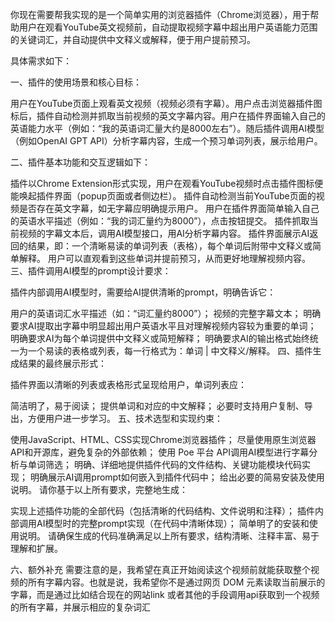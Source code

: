 你现在需要帮我实现的是一个简单实用的浏览器插件（Chrome浏览器），用于帮助用户在观看YouTube英文视频前，自动提取视频字幕中超出用户英语能力范围的关键词汇，并自动提供中文释义或解释，便于用户提前预习。

具体需求如下：

一、插件的使用场景和核心目标：

用户在YouTube页面上观看英文视频（视频必须有字幕）。用户点击浏览器插件图标后，插件自动检测并抓取当前视频的英文字幕内容。用户在插件界面输入自己的英语能力水平（例如：“我的英语词汇量大约是8000左右”）。随后插件调用AI模型（例如OpenAI GPT API）分析字幕内容，生成一个预习单词列表，展示给用户。

二、插件基本功能和交互逻辑如下：

插件以Chrome Extension形式实现，用户在观看YouTube视频时点击插件图标便能唤起插件界面（popup页面或者侧边栏）。
插件自动检测当前YouTube页面的视频是否存在英文字幕，如无字幕应明确提示用户。
用户在插件界面简单输入自己的英语水平描述（例如：“我的词汇量约为8000”），点击按钮提交。
插件抓取当前视频的字幕文本后，调用AI模型接口，用AI分析字幕内容。
插件界面展示AI返回的结果，即：一个清晰易读的单词列表（表格），每个单词后附带中文释义或简单解释。
用户可以直观看到这些单词并提前预习，从而更好地理解视频内容。
三、插件调用AI模型的prompt设计要求：

插件内部调用AI模型时，需要给AI提供清晰的prompt，明确告诉它：

用户的英语词汇水平描述（如：“词汇量约8000”）；
视频的完整字幕文本；
明确要求AI提取出字幕中明显超出用户英语水平且对理解视频内容较为重要的单词；
明确要求AI为每个单词提供中文释义或简短解释；
明确要求AI的输出格式始终统一为一个易读的表格或列表，每一行格式为：单词 | 中文释义/解释。
四、插件生成结果的最终展示形式：

插件界面以清晰的列表或表格形式呈现给用户，单词列表应：

简洁明了，易于阅读；
提供单词和对应的中文解释；
必要时支持用户复制、导出，方便用户进一步学习。
五、技术选型和实现约束：

使用JavaScript、HTML、CSS实现Chrome浏览器插件；
尽量使用原生浏览器API和开源库，避免复杂的外部依赖；
使用 Poe 平台 API调用AI模型进行字幕分析与单词筛选；
明确、详细地提供插件代码的文件结构、关键功能模块代码实现；
明确展示AI调用prompt如何嵌入到插件代码中；
给出必要的简易安装及使用说明。
请你基于以上所有要求，完整地生成：

实现上述插件功能的全部代码（包括清晰的代码结构、文件说明和注释）；
插件内部调用AI模型时的完整prompt实现（在代码中清晰体现）；
简单明了的安装和使用说明。
请确保生成的代码准确满足以上所有要求，结构清晰、注释丰富、易于理解和扩展。

六、额外补充
需要注意的是，我希望在真正开始阅读这个视频前就能获取整个视频的所有字幕内容。也就是说，我希望你不是通过网页 DOM 元素读取当前展示的字幕，而是通过比如结合现在的网站link 或者其他的手段调用api获取到一个视频的所有字幕，并展示相应的复杂词汇
